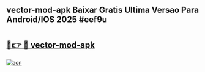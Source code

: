 ## vector-mod-apk Baixar Gratis Ultima Versao Para Android/IOS 2025 #eef9u

# <h2><a href="https://ainizakaria.my?title=vector-mod-apk&ref=20M">🔗👉 🔴 vector-mod-apk</a></h2>

[![acn](https://github.com/user-attachments/assets/0f9c940e-d8b0-45ae-aac7-cd30a18b3e1c)](https://ainizakaria.my?title=vector-mod-apk&ref=20M)

